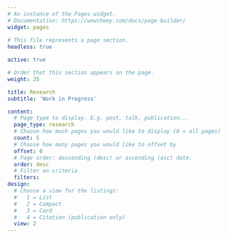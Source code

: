 ```yaml
---
# An instance of the Pages widget.
# Documentation: https://wowchemy.com/docs/page-builder/
widget: pages
 
# This file represents a page section.
headless: true

active: true

# Order that this section appears on the page.
weight: 25

title: Research
subtitle: 'Work in Progress'

content:
  # Page type to display. E.g. post, talk, publication...
  page_type: research
  # Choose how much pages you would like to display (0 = all pages)
  count: 5
  # Choose how many pages you would like to offset by
  offset: 0
  # Page order: descending (desc) or ascending (asc) date.
  order: desc
  # Filter on criteria
  filters: 
design:
  # Choose a view for the listings:
  #   1 = List
  #   2 = Compact
  #   3 = Card
  #   4 = Citation (publication only)
  view: 2
---
```


